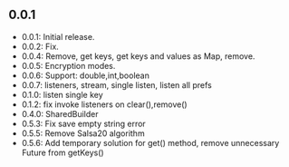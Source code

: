 ## 0.0.1

* 0.0.1: Initial release.
* 0.0.2: Fix.
* 0.0.4: Remove, get keys, get keys and values as Map, remove.
* 0.0.5: Encryption modes.
* 0.0.6: Support: double,int,boolean
* 0.0.7: listeners, stream, single listen, listen all prefs
* 0.1.0: listen single key
* 0.1.2: fix invoke listeners on clear(),remove()
* 0.4.0: SharedBuilder
* 0.5.3: Fix save empty string error
* 0.5.5: Remove Salsa20 algorithm
* 0.5.6: Add temporary solution for get() method, remove unnecessary Future from getKeys()
